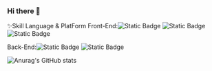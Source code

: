 ### Hi there 👋

<!--
**donglgl/donglgl** is a ✨ _special_ ✨ repository because its `README.md` (this file) appears on your GitHub profile.

Here are some ideas to get you started:

- 🔭 I’m currently working on ...
- 🌱 I’m currently learning ...
- 👯 I’m looking to collaborate on ...
- 🤔 I’m looking for help with ...
- 💬 Ask me about ...
- 📫 How to reach me: ...
- 😄 Pronouns: ...
- ⚡ Fun fact: ...
-->

✨Skill
Language & PlatForm
Front-End:<img alt="Static Badge" src="https://img.shields.io/badge/css3-%230000?logo=css3&logoColor=white&color=%231572B6">
            <img alt="Static Badge" src="https://img.shields.io/badge/html5-%230000?logo=html5&logoColor=white&color=%23E34F26">
            <img alt="Static Badge" src="https://img.shields.io/badge/javascript-%230000?logo=javascript&logoColor=white&color=%23F7DF1E">

            
 Back-End:<img alt="Static Badge" src="https://img.shields.io/badge/SpringBoot-%230000?logo=springboot&logoColor=white&color=%236DB33F">
             <img alt="Static Badge" src="https://img.shields.io/badge/mysql-%230000?logo=mysql&logoColor=white&color=%234479A1">



![Anurag's GitHub stats](https://github-readme-stats.vercel.app/api?username=donglgl&show_icons=true&theme=radical)
